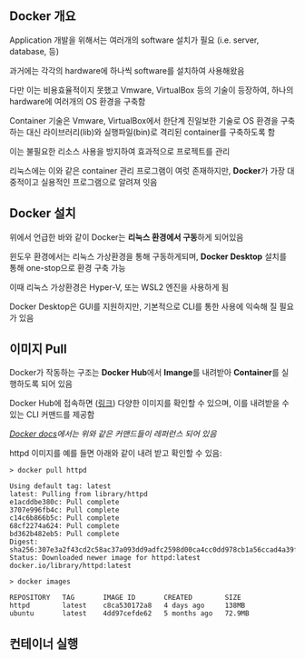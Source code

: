 ## Docker 개요

Application 개발을 위해서는 여러개의 software 설치가 필요 (i.e. server, database, 등)

과거에는 각각의 hardware에 하나씩 software를 설치하여 사용해왔음

다만 이는 비용효율적이지 못했고 Vmware, VirtualBox 등의 기술이 등장하여, 하나의 hardware에 여러개의 OS 환경을 구축함



Container 기술은 Vmware, VirtualBox에서 한단계 진일보한 기술로 OS 환경을 구축하는 대신 라이브러리(lib)와 실행파일(bin)로 격리된 container를 구축하도록 함

이는 불필요한 리소스 사용을 방지하여 효과적으로 프로젝트를 관리

리눅스에는 이와 같은 container 관리 프로그램이 여럿 존재하지만, **Docker**가 가장 대중적이고 실용적인 프로그램으로 알려져 잇음



## Docker 설치

위에서 언급한 바와 같이 Docker는 **리눅스 환경에서 구동**하게 되어있음

윈도우 환경에서는 리눅스 가상환경을 통해 구동하게되며, **Docker Desktop** 설치를 통해 one-stop으로 환경 구축 가능

이때 리눅스 가상환경은 Hyper-V, 또는 WSL2 엔진을 사용하게 됨

Docker Desktop은 GUI를 지원하지만, 기본적으로 CLI를 통한 사용에 익숙해 질 필요가 있음



## 이미지 Pull

Docker가 작동하는 구조는 **Docker Hub**에서 **Imange**를 내려받아 **Container**를 실행하도록 되어 있음

Docker Hub에 접속하면 ([링크](https://hub.docker.com/)) 다양한 이미지를 확인할 수 있으며, 이를 내려받을 수 있는 CLI 커맨드를 제공함

*[Docker docs](https://docs.docker.com/)에서는 위와 같은 커맨드들이 레퍼런스 되어 있음*

httpd 이미지를 예를 들면 아래와 같이 내려 받고 확인할 수 있음:

```shell
> docker pull httpd

Using default tag: latest
latest: Pulling from library/httpd
e1acddbe380c: Pull complete
3707e996fb4c: Pull complete
c14c6b866b5c: Pull complete
68cf2274a624: Pull complete
bd362b482eb5: Pull complete
Digest: sha256:307e3a2f43cd2c58ac37a093dd9adfc2598d00ca4cc0dd978cb1a56ccad4a39f
Status: Downloaded newer image for httpd:latest
docker.io/library/httpd:latest

> docker images

REPOSITORY   TAG       IMAGE ID       CREATED        SIZE
httpd        latest    c8ca530172a8   4 days ago     138MB
ubuntu       latest    4dd97cefde62   5 months ago   72.9MB
```



## 컨테이너 실행







